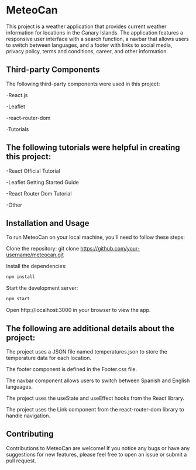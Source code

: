 # MeteoCan


This project is a weather application that provides current weather information for locations in the Canary Islands. The application features a responsive user interface with a search function, a navbar that allows users to switch between languages, and a footer with links to social media, privacy policy, terms and conditions, career, and other information.

## Third-party Components

The following third-party components were used in this project:

-React.js

-Leaflet

-react-router-dom

-Tutorials


## The following tutorials were helpful in creating this project:

-React Official Tutorial

-Leaflet Getting Started Guide

-React Router Dom Tutorial

-Other

## Installation and Usage

To run MeteoCan on your local machine, you'll need to follow these steps:

Clone the repository: git clone https://github.com/your-username/meteocan.git

Install the dependencies:
```sh
npm install
``` 

Start the development server: 
```sh
npm start
``` 

Open http://localhost:3000 in your browser to view the app.

##  The following are additional details about the project:

The project uses a JSON file named temperatures.json to store the temperature data for each location.

The footer component is defined in the Footer.css file.

The navbar component allows users to switch between Spanish and English languages.

The project uses the useState and useEffect hooks from the React library.

The project uses the Link component from the react-router-dom library to handle navigation.

## Contributing

Contributions to MeteoCan are welcome! If you notice any bugs or have any suggestions for new features, please feel free to open an issue or submit a pull request.
